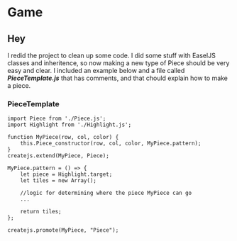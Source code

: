 # Game

## **Hey**
 I redid the project to clean up some code. I did some stuff with EaselJS classes and inheritence, so now making a new type of Piece should be very easy and clear. I included an example below and a file called ***PieceTemplate.js*** that has comments, and that chould explain how to make a piece.

### PieceTemplate
`````
import Piece from './Piece.js';
import Highlight from './Highlight.js';
  
function MyPiece(row, col, color) {
	this.Piece_constructor(row, col, color, MyPiece.pattern);
}
createjs.extend(MyPiece, Piece);

MyPiece.pattern = () => {
	let piece = Highlight.target;
	let tiles = new Array();

	//logic for determining where the piece MyPiece can go
	...

	return tiles;
};

createjs.promote(MyPiece, "Piece");

`````
